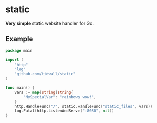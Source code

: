 # static

**Very simple** static website handler for Go.

## Example

```go
package main

import (
    "http"
    "log"
    "github.com/tidwall/static"
)

func main() {
    vars := map[string]string{
        "MySpecialVar": "rainbows wow!",
    }
    http.HandleFunc("/", static.HandleFunc("static_files", vars))
    log.Fatal(http.ListenAndServe(":8080", nil))
}
```

